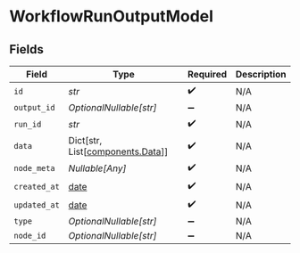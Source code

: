 # WorkflowRunOutputModel


## Fields

| Field                                                                | Type                                                                 | Required                                                             | Description                                                          |
| -------------------------------------------------------------------- | -------------------------------------------------------------------- | -------------------------------------------------------------------- | -------------------------------------------------------------------- |
| `id`                                                                 | *str*                                                                | :heavy_check_mark:                                                   | N/A                                                                  |
| `output_id`                                                          | *OptionalNullable[str]*                                              | :heavy_minus_sign:                                                   | N/A                                                                  |
| `run_id`                                                             | *str*                                                                | :heavy_check_mark:                                                   | N/A                                                                  |
| `data`                                                               | Dict[str, List[[components.Data](../../models/components/data.md)]]  | :heavy_check_mark:                                                   | N/A                                                                  |
| `node_meta`                                                          | *Nullable[Any]*                                                      | :heavy_check_mark:                                                   | N/A                                                                  |
| `created_at`                                                         | [date](https://docs.python.org/3/library/datetime.html#date-objects) | :heavy_check_mark:                                                   | N/A                                                                  |
| `updated_at`                                                         | [date](https://docs.python.org/3/library/datetime.html#date-objects) | :heavy_check_mark:                                                   | N/A                                                                  |
| `type`                                                               | *OptionalNullable[str]*                                              | :heavy_minus_sign:                                                   | N/A                                                                  |
| `node_id`                                                            | *OptionalNullable[str]*                                              | :heavy_minus_sign:                                                   | N/A                                                                  |